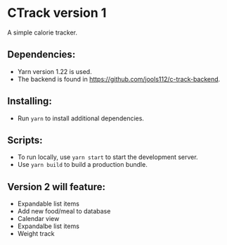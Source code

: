 # CTrack version 1 

A simple calorie tracker.

## Dependencies:
* Yarn version 1.22 is used. 
* The backend is found in https://github.com/jools112/c-track-backend.

## Installing:
* Run `yarn` to install additional dependencies.

## Scripts:
* To run locally, use `yarn start` to start the development server.
* Use `yarn build` to build a production bundle.

   
## Version 2 will feature: 
* Expandable list items
* Add new food/meal to database
* Calendar view
* Expandalbe list items
* Weight track
